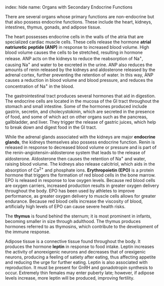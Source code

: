 index: hide
name: Organs with Secondary Endocrine Functions

There are several organs whose primary functions are non-endocrine but that also possess endocrine functions. These include the heart, kidneys, intestines, thymus, gonads, and adipose tissue.

The heart possesses endocrine cells in the walls of the atria that are specialized cardiac muscle cells. These cells release the hormone  **atrial natriuretic peptide (ANP)** in response to increased blood volume. High blood volume causes the cells to be stretched, resulting in hormone release. ANP acts on the kidneys to reduce the reabsorption of Na<sup>+</sup>, causing Na<sup>+</sup> and water to be excreted in the urine. ANP also reduces the amounts of renin released by the kidneys and aldosterone released by the adrenal cortex, further preventing the retention of water. In this way, ANP causes a reduction in blood volume and blood pressure, and reduces the concentration of Na<sup>+</sup> in the blood.

The gastrointestinal tract produces several hormones that aid in digestion. The endocrine cells are located in the mucosa of the GI tract throughout the stomach and small intestine. Some of the hormones produced include gastrin, secretin, and cholecystokinin, which are secreted in the presence of food, and some of which act on other organs such as the pancreas, gallbladder, and liver. They trigger the release of gastric juices, which help to break down and digest food in the GI tract.

While the adrenal glands associated with the kidneys are major  **endocrine glands**, the kidneys themselves also possess endocrine function. Renin is released in response to decreased blood volume or pressure and is part of the renin-angiotensin-aldosterone system that leads to the release of aldosterone. Aldosterone then causes the retention of Na<sup>+</sup> and water, raising blood volume. The kidneys also release calcitriol, which aids in the absorption of Ca<sup>2+</sup> and phosphate ions.  **Erythropoietin (EPO)** is a protein hormone that triggers the formation of red blood cells in the bone marrow. EPO is released in response to low oxygen levels. Because red blood cells are oxygen carriers, increased production results in greater oxygen delivery throughout the body. EPO has been used by athletes to improve performance, as greater oxygen delivery to muscle cells allows for greater endurance. Because red blood cells increase the viscosity of blood, artificially high levels of EPO can cause severe health risks.

The  **thymus** is found behind the sternum; it is most prominent in infants, becoming smaller in size through adulthood. The thymus produces hormones referred to as thymosins, which contribute to the development of the immune response.

Adipose tissue is a connective tissue found throughout the body. It produces the hormone  **leptin** in response to food intake. Leptin increases the activity of anorexigenic neurons and decreases that of orexigenic neurons, producing a feeling of satiety after eating, thus affecting appetite and reducing the urge for further eating. Leptin is also associated with reproduction. It must be present for GnRH and gonadotropin synthesis to occur. Extremely thin females may enter puberty late; however, if adipose levels increase, more leptin will be produced, improving fertility.
